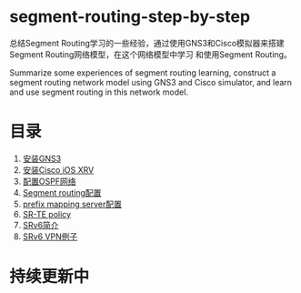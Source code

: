 # segment-routing-step-by-step
总结Segment Routing学习的一些经验，通过使用GNS3和Cisco模拟器来搭建Segment Routing网络模型，在这个网络模型中学习 和使用Segment Routing。

Summarize some experiences of segment routing learning, construct a segment routing network model using GNS3 and Cisco simulator, and learn and use segment routing in this network model.

# 目录
1. [安装GNS3](https://github.com/nokia-t1zhou/segment-routing-step-by-step/blob/master/GNS3安装/GNS3_install.md)
2. [安装Cisco iOS XRV](https://github.com/nokia-t1zhou/segment-routing-step-by-step/blob/master/run%20cisco%20ios%20xrv/run-cisco-xrv.md)
3. [配置OSPF网络](https://github.com/nokia-t1zhou/segment-routing-step-by-step/blob/master/ospf-configure/ospf.md)
4. [Segment routing配置](https://github.com/nokia-t1zhou/segment-routing-step-by-step/blob/master/segment-routing-configure/SR.md)
5. [prefix mapping server配置](https://github.com/nokia-t1zhou/segment-routing-step-by-step/blob/master/prefix_mapping_server/mapping_server.md)
6. [SR-TE policy](https://github.com/nokia-t1zhou/segment-routing-step-by-step/blob/master/SR-TE%20policy/SR-TE%20policy.md)
7. [SRv6简介](https://github.com/nokia-t1zhou/segment-routing-step-by-step/blob/master/SRv6%20introduction/SRv6.md)
8. [SRv6 VPN例子](https://github.com/nokia-t1zhou/segment-routing-step-by-step/blob/master/SRv6%20VPN/VPN.md)
# 持续更新中
